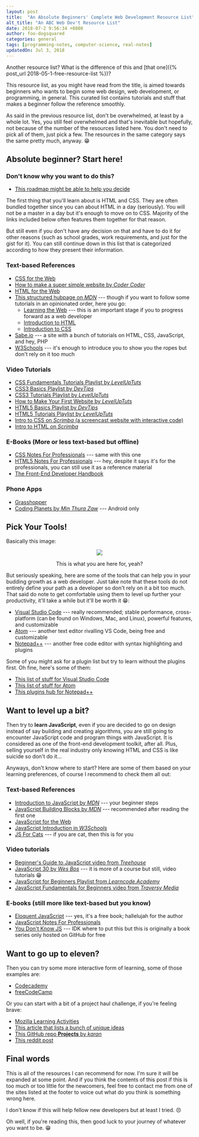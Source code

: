```yaml
---
layout: post
title:  "An Absolute Beginners' Complete Web Development Resource List"
alt_title: "An ABC Web Dev't Resource List"
date: 2018-07-2 9:56:34 +0800
author: foo-dogsquared
categories: general
tags: [programming-notes, computer-science, real-notes]
updatedOn: Jul 3, 2018
---
```


Another resource list? What is the difference of this and [that one]({% post_url 2018-05-1-free-resource-list %})?

This resource list, as you might have read from the title, is aimed towards beginners who wants to begin some web design, 
web development, or programming, in general. This curated list contains tutorials and stuff that makes a beginner follow 
the reference smoothly.

As said in the previous resource list, don't be overwhelmed, at least by a whole lot. Yes, you still feel overwhelmed and 
that's inevitable but hopefully, not because of the number of the resources listed here. You don't need to pick all of them, just 
pick a few. The resources in the same category says the same pretty much, anyway. 😁

## Absolute beginner? Start here!
### Don't know why you want to do this?
- [This roadmap might be able to help you decide](https://github.com/kamranahmedse/developer-roadmap)

The first thing that you'll learn about is HTML and CSS. They are often bundled together since you can about HTML in a day (seriously).
You will not be a master in a day but it's enough to move on to CSS. Majority of the links included below often features them together for that reason. 

But still even if you don't have any decision on that and have to do it for other reasons (such as school grades, work requirements, and just for the gist for it). You can still continue 
down in this list that is categorized according to how they present their information. 

### Text-based References
- [CSS for the Web](https://sabe.io/classes/css)
- [How to make a super simple website by *Coder Coder*](https://coder-coder.com/how-to-make-simple-website-html/)
- [HTML for the Web](https://sabe.io/classes/html)
- [This structured hubpage on *MDN*](https://developer.mozilla.org/en-US/docs/Learn) --- though if you want to follow some tutorials in an opinionated order, here you go:
    - [Learning the Web](https://developer.mozilla.org/en-US/docs/Learn/Getting_started_with_the_web) --- this is an important stage if you to progress forward as a web developer
    - [Introduction to HTML](https://developer.mozilla.org/en-US/docs/Learn/HTML/Introduction_to_HTML)
    - [Introduction to CSS](https://developer.mozilla.org/en-US/docs/Learn/CSS/Introduction_to_CSS)
- [Sabe.io](http://sabe.io/) --- a site with a bunch of tutorials on HTML, CSS, JavaScript, and hey, PHP 
- [W3Schools](https://www.w3schools.com) --- it's enough to introduce you to show you the ropes but don't rely on it too much

### Video Tutorials
- [CSS Fundamentals Tutorials Playlist by *LevelUpTuts*](https://www.youtube.com/watch?v=x9HmYfSN4Gk&list=PLLnpHn493BHH6DkHPhduhco5XavNA9JaD)
- [CSS3 Basics Playlist by *DevTips*](https://www.youtube.com/watch?v=s7ONvIgOWdM&list=PLqGj3iMvMa4IOmy04kDxh_hqODMqoeeCy)
- [CSS3 Tutorials Playlist by *LevelUpTuts*](https://www.youtube.com/watch?v=x9HmYfSN4Gk&list=PLLnpHn493BHH6DkHPhduhco5XavNA9JaD)
- [How to Make Your First Website by *LevelUpTuts*](https://www.youtube.com/watch?v=0aUtQPZcqxE&list=PLLnpHn493BHGlqEn4EE7dRUnPn4o_tKM0)
- [HTML5 Basics Playlist by *DevTips*](https://www.youtube.com/watch?v=NzzGt7EmXVw&list=PLqGj3iMvMa4KlJn1pMYPVV3eYzxJlWcON)
- [HTML5 Tutorials Playlist by *LevelUpTuts*](https://www.youtube.com/watch?v=0aUtQPZcqxE&list=PLLnpHn493BHGlqEn4EE7dRUnPn4o_tKM0)
- [Intro to CSS on *Scrimba* (a screencast website with interactive code)](https://scrimba.com/g/gintrotocss)
- [Intro to HTML on *Scrimba*](https://scrimba.com/g/ghtml)

### E-Books (More or less text-based but offline)
- [CSS Notes For Professionals](https://goalkicker.com/CSSBook/CSSNotesForProfessionals.pdf) --- same with this one
- [HTML5 Notes For Professionals](https://goalkicker.com/HTML5Book/HTML5NotesForProfessionals.pdf) --- hey, despite it says it's for the professionals, you can still use it as a reference material
- [The Front-End Developer Handbook](https://www.gitbook.com/book/frontendmasters/front-end-developer-handbook-2018/details)

### Phone Apps
- [Grasshopper](https://grasshopper.codes/)
- [Coding Planets by *Min Thura Zaw*](https://play.google.com/store/apps/details?id=com.material.design.codingplanet&hl=en_US) --- Android only

## Pick Your Tools!
Basically this image:
<center><img src="{{ '../assets/pictures/web-dev-tools-expanding-brain.png' | relative_url }}">
<p class="caption">This is what you are here for, yeah?</p></center>

But seriously speaking, here are some of the tools that can help you in your budding growth as a web developer. Just take note 
that these tools do not entirely define your path as a developer so don't rely on it a bit too much. That said do note to get 
comfortable using them to level up further your productivity, it'll take a while but it'll be worth it 😁:
- [Visual Studio Code](https://code.visualstudio.com/) --- really recommended; stable performance, cross-platform (can be found on Windows, Mac, and Linux), powerful features, and customizable
- [Atom](https://atom.io/) --- another text editor rivalling VS Code, being free and customizable
- [Notepad++](https://notepad-plus-plus.org/) --- another free code editor with syntax highlighting and plugins

Some of you might ask for a plugin list but try to learn without the plugins first. Oh fine, here's some of them:
- [This list of stuff for Visual Studio Code](https://github.com/viatsko/awesome-vscode)
- [This list of stuff for Atom](https://github.com/mehcode/awesome-atom)
- [This plugins hub for Notepad++](http://docs.notepad-plus-plus.org/index.php?title=Plugin_Central)

## Want to level up a bit?
Then try to **learn JavaScript**, even if you are decided to go on design instead of say building and creating algorithms, you are still going to 
encounter JavaScript code and program things with JavaScript. It is considered as one of the front-end development toolkit, after all. Plus, selling 
yourself in the real industry only knowing HTML and CSS is like suicide so don't do it...

Anyways, don't know where to start? Here are some of them based on your learning preferences, of course I recommend to check them all out:

### Text-based References
- [Introduction to JavaScript by *MDN*](https://developer.mozilla.org/en-US/docs/Learn/JavaScript/First_steps) --- your beginner steps
- [JavaScript Building Blocks by *MDN*](https://developer.mozilla.org/en-US/docs/Learn/JavaScript/Building_blocks) --- recommended after reading the first one
- [JavaScript for the Web](https://sabe.io/classes/javascript)
- [JavaScript Introduction in *W3Schools*](https://www.w3schools.com/js/js_intro.asp)
- [JS For Cats](http://jsforcats.com/) --- if you are cat, then this is for you

### Video tutorials
- [Beginner's Guide to JavaScript video from *Treehouse*](https://www.youtube.com/watch?v=UOeofWla8mE)
- [JavaScript 30 by *Wes Bos*](https://javascript30.com/) --- it is more of a course but still, video tutorials 😁
- [JavaScript for Beginners Playlist from *Learncode.Academy*](https://www.youtube.com/watch?v=fGdd9qNwQdQ&list=PLoYCgNOIyGACnrXwo5HMCfOH9VT05znGv)
- [JavaScript Fundamentals for Beginners video from *Traversy Media*](https://www.youtube.com/watch?v=vEROU2XtPR8)

### E-books (still more like text-based but you know)
- [Eloquent JavaScript](http://eloquentjavascript.net/) --- yes, it's a free book; hallelujah for the author
- [JavaScript Notes For Professionals](https://goalkicker.com/JavaScriptBook/JavaScriptNotesForProfessionals.pdf)
- [You Don't Know JS](https://github.com/getify/You-Dont-Know-JS) --- IDK where to put this but this is originally a book series only hosted on GitHub for free

## Want to go up to eleven?
Then you can try some more interactive form of learning, some of those examples are:
- [Codecademy](http://www.codecademy.com/)
- [freeCodeCamp](https://www.freecodecamp.org/)

Or you can start with a bit of a project haul challenge, if you're feeling brave:
- [Mozilla Learning Activities](https://learning.mozilla.org/en-US/activities)
- [This article that lists a bunch of unique ideas](https://medium.freecodecamp.org/want-to-build-something-fun-heres-a-list-of-sample-web-app-ideas-b991bce0ed9a)
- [This GitHub repo **Projects** by *karan*](https://github.com/karan/Projects)
- [This reddit post](https://www.reddit.com/r/learnprogramming/comments/2a9ygh/1000_beginner_programming_projects_xpost/)

## Final words
This is all of the resources I can recommend for now. I'm sure it will be expanded at some point. And if you think the contents of 
this post if this is too much or too little for the newcomers, feel free to contact me from one of the sites listed at the footer 
to voice out what do you think is something wrong here.

I don't know if this will help fellow new developers but at least I tried. 😣

Oh well, if you're reading this, then good luck to your journey of whatever you want to be. 😁